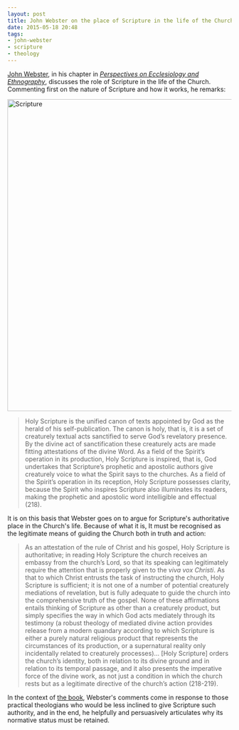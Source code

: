 ```yaml
---
layout: post
title: John Webster on the place of Scripture in the life of the Church
date: 2015-05-18 20:48
tags:
- john-webster
- scripture
- theology
---
```

[John Webster](https://www.st-andrews.ac.uk/divinity/rt/staff/jbw5/), in his chapter in *[Perspectives on Ecclesiology and Ethnography](http://amzn.to/1H0p9lY)*, discusses the role of Scripture in the life of the Church. Commenting first on the nature of Scripture and how it works, he remarks:

<div class="image-cropper"><img class="topcut" src="https://dl.dropboxusercontent.com/u/3897986/Jake%20Blog%20Images/open-bible.jpg" width="700" alt="Scripture"></div>

<blockquote>
Holy Scripture is the unified canon of texts appointed by God as the herald of his self-publication. The canon is holy, that is, it is a set of creaturely textual acts sanctified to serve God’s revelatory presence. By the divine act of sanctification these creaturely acts are made fitting attestations of the divine Word. As a field of the Spirit’s operation in its production, Holy Scripture is inspired, that is, God undertakes that Scripture’s prophetic and apostolic authors give creaturely voice to what the Spirit says to the churches. As a field of the Spirit’s operation in its reception, Holy Scripture possesses clarity, because the Spirit who inspires Scripture also illuminates its readers, making the prophetic and apostolic word intelligible and effectual (218).
</blockquote>

It is on this basis that Webster goes on to argue for Scripture's authoritative place in the Church's life. Because of what it is, It must be recognised as the legitimate means of guiding the Church both in truth and action:

<blockquote>
As an attestation of the rule of Christ and his gospel, Holy Scripture is authoritative; in reading Holy Scripture the church receives an embassy from the church’s Lord, so that its speaking can legitimately require the attention that is properly given to the <em>viva vox Christi</em>. As that to which Christ entrusts the task of instructing the church, Holy Scripture is sufficient; it is not one of a number of potential creaturely mediations of revelation, but is fully adequate to guide the church into the comprehensive truth of the gospel. None of these affirmations entails thinking of Scripture as other than a creaturely product, but simply specifies the way in which God acts mediately through its testimony (a robust theology of mediated divine action provides release from a modern quandary according to which Scripture is either a purely natural religious product that represents the circumstances of its production, or a supernatural reality only incidentally related to creaturely processes)… [Holy Scripture] orders the church’s identity, both in relation to its divine ground and in relation to its temporal passage, and it also presents the imperative force of the divine work, as not just a condition in which the church rests but as a legitimate directive of the church’s action (218-219).
</blockquote>

In the context of [the book](http://amzn.to/1H0p9lY), Webster's comments come in response to those practical theologians who would be less inclined to give Scripture such authority, and in the end, he helpfully and persuasively articulates why its normative status must be retained.
